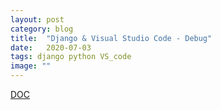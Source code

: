 ```yaml
---
layout: post
category: blog
title:  "Django & Visual Studio Code - Debug"
date:   2020-07-03
tags: django python VS_code
image: ""
---
```


<a href="https://code.visualstudio.com/docs/python/tutorial-django">DOC</a>
